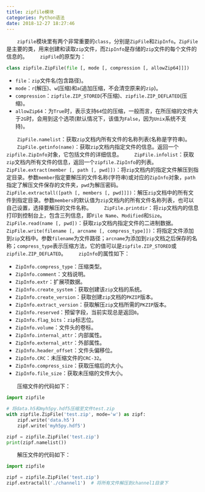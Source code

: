 ```yaml
---
title: zipfile模块
categories: Python语法
date: 2018-12-27 18:27:46
---
```

&emsp;&emsp;`zipfile`模块里有两个非常重要的`class`，分别是`ZipFile`和`ZipInfo`。`ZipFile`是主要的类，用来创建和读取`zip`文件，而`ZipInfo`是存储的`zip`文件的每个文件的信息的。<!--more-->
&emsp;&emsp;`zipFile`的原型为：

``` python
class zipfile.ZipFile(file [, mode [, compression [, allowZip64]]])
```

- `file`：`zip`文件名(包含路径)。
- `mode`：`r`(解压)、`w`(压缩)和`a`(追加压缩，不会清空原来的`zip`)。
- `compression`：`zipfile.ZIP_STORED`(不压缩)、`zipfile.ZIP_DEFLATED`(压缩)。
- `allowZip64`：为`True`时，表示支持`64`位的压缩，一般而言，在所压缩的文件大于`2G`时，会用到这个选项(默认情况下，该值为`False`，因为`Unix`系统不支持)。

&emsp;&emsp;`ZipFile.namelist`：获取`zip`文档内所有文件的名称列表(名称是字符串)。
&emsp;&emsp;`ZipFile.getinfo(name)`：获取`zip`文档内指定文件的信息。返回一个`zipfile.ZipInfo`对象，它包括文件的详细信息。
&emsp;&emsp;`ZipFile.infolist`：获取`zip`文档内所有文件的信息，返回一个`zipfile.ZipInfo`的列表。
&emsp;&emsp;`ZipFile.extract(member [, path [, pwd]])`：将`zip`文档内的指定文件解压到指定目录。参数`member`指定要解压的文件名称(字符串)或对应的`ZipInfo`对象，`path`指定了解压文件保存的文件夹，`pwd`为解压密码。
&emsp;&emsp;`ZipFile.extractall([path [, members [, pwd]]])`：解压`zip`文档中的所有文件到指定目录。参数`members`的默认值为`zip`文档内的所有文件名称列表，也可以自己设置，选择要解压的文件名称。
&emsp;&emsp;`ZipFile.printdir`：将`zip`文档内的信息打印到控制台上，包含三列信息，即`File Name`、`Modified`和`Size`。
&emsp;&emsp;`ZipFile.read(name [, pwd])`：获取`zip`文档内指定文件的二进制数据。
&emsp;&emsp;`ZipFile.write(filename [, arcname [, compress_type]])`：将指定文件添加到`zip`文档中。参数`filename`为文件路径；`arcname`为添加到`zip`文档之后保存的名称；`compress_type`表示压缩方法，它的值可以是`zipfile.ZIP_STORED`或`zipfile.ZIP_DEFLATED`。
&emsp;&emsp;`zipInfo`的属性如下：

- `ZipInfo.compress_type`：压缩类型。
- `ZipInfo.comment`：文档说明。
- `ZipInfo.extr`：扩展项数据。
- `ZipInfo.create_system`：获取创建该`zip`文档的系统。
- `ZipInfo.create_version`：获取创建`zip`文档的`PKZIP`版本。
- `ZipInfo.extract_version`：获取解压`zip`文档所需的`PKZIP`版本。
- `ZipInfo.reserved`：预留字段，当前实现总是返回`0`。
- `ZipInfo.flag_bits`：`zip`标志位。
- `ZipInfo.volume`：文件头的卷标。
- `ZipInfo.internal_attr`：内部属性。
- `ZipInfo.external_attr`：外部属性。
- `ZipInfo.header_offset`：文件头偏移位。
- `ZipInfo.CRC`：未压缩文件的`CRC-32`。
- `ZipInfo.compress_size`：获取压缩后的大小。
- `ZipInfo.file_size`：获取未压缩的文件大小。

&emsp;&emsp;压缩文件的代码如下：

``` python
import zipfile

# 将data.h5和myh5py.hdf5压缩至文件test.zip
with zipfile.ZipFile('test.zip', mode='w') as zipf:
    zipf.write('data.h5')
    zipf.write('myh5py.hdf5')

zipf = zipfile.ZipFile('test.zip')
print(zipf.namelist())
```

&emsp;&emsp;解压文件的代码如下：

``` python
import zipfile

zipf = zipfile.ZipFile('test.zip')
zipf.extractall('./channel1')  # 将所有文件解压到channel1目录下
```